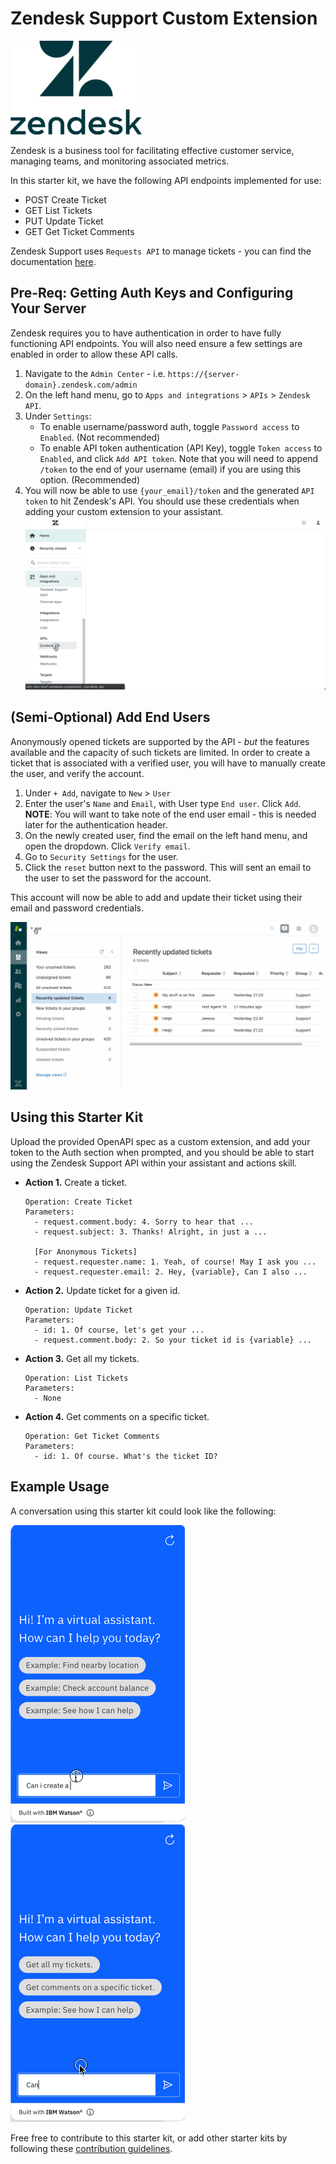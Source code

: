 # Zendesk Support Custom Extension

![Zendesk](./assets/zendesk-logo.png)

Zendesk is a business tool for facilitating effective customer service, managing teams, and monitoring associated metrics.

In this starter kit, we have the following API endpoints implemented for use:
- POST Create Ticket
- GET List Tickets
- PUT Update Ticket
- GET Get Ticket Comments

Zendesk Support uses `Requests API` to manage tickets - you can find the documentation [here](https://developer.zendesk.com/api-reference/ticketing/tickets/ticket-requests).

## Pre-Req: Getting Auth Keys and Configuring Your Server
Zendesk requires you to have authentication in order to have fully functioning API endpoints. You will also need ensure a few settings are enabled in order to allow these API calls.

1. Navigate to the `Admin Center` - i.e. `https://{server-domain}.zendesk.com/admin`
1. On the left hand menu, go to `Apps and integrations` > `APIs` > `Zendesk API`.
1. Under `Settings`:
    - To enable username/password auth, toggle `Password access` to `Enabled`. (Not recommended)
    - To enable API token authentication (API Key), toggle `Token access` to `Enabled`, and click `Add API token`. Note that you will need to append `/token` to the end of your username (email) if you are using this option. (Recommended)
1. You will now be able to use `{your_email}/token` and the generated `API token` to hit Zendesk's API. You should use these credentials when adding your custom extension to your assistant.
![Create API Key](./assets/create-api-key.gif)<br>

## (Semi-Optional) Add End Users
Anonymously opened tickets are supported by the API - *but* the features available and the capacity of such tickets are limited. In order to create a ticket that is associated with a verified user, you will have to manually create the user, and verify the account. 

1. Under `+ Add`, navigate to `New` > `User`
1. Enter the user's `Name` and `Email`, with User type `End user`. Click `Add`.
  **NOTE**: You will want to take note of the end user email - this is needed later for the authentication header.
1. On the newly created user, find the email on the left hand menu, and open the dropdown. Click `Verify email`.
1. Go to `Security Settings` for the user.
1. Click the `reset` button next to the password. This will sent an email to the user to set the password for the account.

This account will now be able to add and update their ticket using their email and password credentials.

![Add Valid User](./assets/add-valid-user.gif)<br>

## Using this Starter Kit
Upload the provided OpenAPI spec as a custom extension, and add your token to the Auth section when prompted, and you should be able to start using the Zendesk Support API within your assistant and actions skill.

- **Action 1.** Create a ticket.
    ```
    Operation: Create Ticket
    Parameters:
      - request.comment.body: 4. Sorry to hear that ...
      - request.subject: 3. Thanks! Alright, in just a ...

      [For Anonymous Tickets]
      - request.requester.name: 1. Yeah, of course! May I ask you ...
      - request.requester.email: 2. Hey, {variable}, Can I also ...
    ```

- **Action 2.** Update ticket for a given id.
    ```
    Operation: Update Ticket
    Parameters:
      - id: 1. Of course, let's get your ...
      - request.comment.body: 2. So your ticket id is {variable} ...
    ```

- **Action 3.** Get all my tickets.
    ```
    Operation: List Tickets
    Parameters:
      - None
    ```

- **Action 4.** Get comments on a specific ticket.
    ```
    Operation: Get Ticket Comments
    Parameters:
      - id: 1. Of course. What's the ticket ID?
    ```

## Example Usage
A conversation using this starter kit could look like the following:<br>

![create-zd-ticket](./assets/create-zd-ticket.gif)
![update-ticket](./assets/update-ticket.gif)

Free free to contribute to this starter kit, or add other starter kits by following these [contribution guidelines](../../docs/CONTRIBUTING.md).